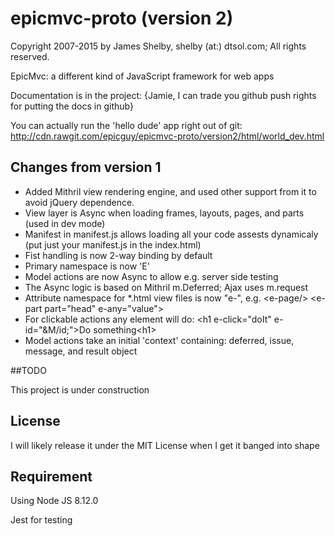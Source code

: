 epicmvc-proto (version 2)
=============

Copyright 2007-2015 by James Shelby, shelby (at:) dtsol.com; All rights reserved.

EpicMvc: a different kind of JavaScript framework for web apps

Documentation is in the project: {Jamie, I can trade you github push rights for putting the docs in github}

You can actually run the 'hello dude' app right out of git: http://cdn.rawgit.com/epicguy/epicmvc-proto/version2/html/world_dev.html

## Changes from version 1

* Added Mithril view rendering engine, and used other support from it to avoid jQuery dependence.
* View layer is Async when loading frames, layouts, pages, and parts (used in dev mode)
* Manifest in manifest.js allows loading all your code assests dynamicaly (put just your manifest.js in the index.html)
* Fist handling is now 2-way binding by default
* Primary namespace is now 'E'
* Model actions are now Async to allow e.g. server side testing
* The Async logic is based on Mithril m.Deferred; Ajax uses m.request
* Attribute namespace for *.html view files is now "e-", e.g. &lt;e-page/&gt; &lt;e-part part="head" e-any="value"&gt;
* For clickable actions any element will do: &lt;h1 e-click="doIt" e-id="&M/id;"&gt;Do something&lt;h1&gt;
* Model actions take an initial 'context' containing: deferred, issue, message, and result object

##TODO

This project is under construction

## License

I will likely release it under the MIT License when I get it banged into shape

## Requirement

Using Node JS 8.12.0

Jest for testing
